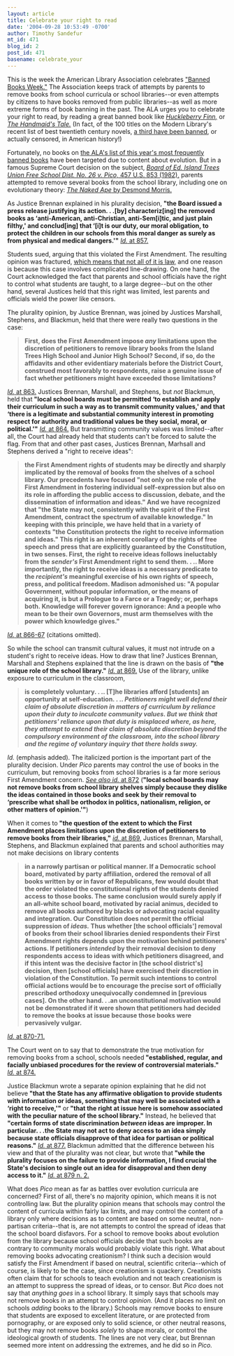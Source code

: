 ```yaml
---
layout: article
title: Celebrate your right to read
date: '2004-09-28 10:53:49 -0700'
author: Timothy Sandefur
mt_id: 471
blog_id: 2
post_id: 471
basename: celebrate_your
---
```

This is the week the American Library Association celebrates <a href="http://www.ala.org/ala/oif/bannedbooksweek/bannedbooksweek.htm">"Banned Books Week."</a> The Association keeps track of attempts by parents to remove books from school curricula or school libraries--or even attempts by citizens to have books removed from public libraries--as well as more extreme forms of book banning in the past. The ALA urges you to celebrate your right to read, by reading a great banned book like <i><a href="http://www.amazon.com/exec/obidos/tg/detail/-/0142437174/qid=1096387226/sr=8-1/ref=pd_csp_1/103-5197072-1587054?v=glance&s=books&n=507846">Huckleberry Finn,</i></a> or <i><a href="http://www.amazon.com/exec/obidos/tg/detail/-/038549081X/qid=1096387253/sr=8-1/ref=pd_csp_1/103-5197072-1587054?v=glance&s=books&n=507846">The Handmaid's Tale.</i></a> (In fact, of the 100 titles on the Modern Library's recent list of best twentieth century novels, <a href="http://www.ala.org/Template.cfm?Section=bbwlinks&Template=/ContentManagement/ContentDisplay.cfm&ContentID=32785">a third have been banned,</a> or actually censored, in American history!)

Fortunately, no books on <a href="http://www.ala.org/ala/oif/bannedbooksweek/challengedbanned/challengedbanned.htm#mfcb">the ALA's list of this year's most frequently banned books</a> have been targeted due to content about evolution. But in a famous Supreme Court decision on the subject, <i><a href="http://caselaw.lp.findlaw.com/scripts/getcase.pl?navby=case&court=us&vol=457&page=853">Board of Ed. Island Trees Union Free School Dist. No. 26 v. Pico,</i> 457 U.S. 853 (1982),</a> parents attempted to remove several books from the school library, including one on evolutionary theory: <i><a href="http://www.amazon.com/exec/obidos/ASIN/0440362660/102-4668396-5457738 ">The Naked Ape</i> by Desmond Morris.</a>

<!--more-->

As Justice Brennan explained in his plurality decision,<b> "the Board issued a press release justifying its action. . .[by] characteriz[ing] the removed books as ‘anti-American, anti-Christian, anti-Sem[i]tic, and just plain filthy,' and conclud[ing] that ‘[i]t is our duty, our moral obligation, to protect the children in our schools from this moral danger as surely as from physical and medical dangers.'"</b> <i><a href="http://caselaw.lp.findlaw.com/scripts/getcase.pl?navby=case&court=us&vol=457&page=853#857">Id.</i> at 857.</a>

Students sued, arguing that this violated the First Amendment. The resulting opinion was fractured, <a href="http://www.pandasthumb.org/pt-archives/000394.html">which means that not all of it is law,</a> and one reason is because this case involves complicated line-drawing. On one hand, the Court acknowledged the fact that parents and school officials have the right to control what students are taught, to a large degree--but on the other hand, several Justices held that this right was limited, lest parents and officials wield the power like censors.

The plurality opinion, by Justice Brennan, was joined by Justices Marshall, Stephens, and Blackmun, held that there were really two questions in the case:<blockquote><b>First, does the First Amendment impose <i>any</i> limitations upon the discretion of petitioners to remove library books from the Island Trees High School and Junior High School? Second, if so, do the affidavits and other evidentiary materials before the District Court, construed most favorably to respondents, raise a genuine issue of fact whether petitioners might have exceeded those limitations?</b></blockquote>

<i><a href="http://caselaw.lp.findlaw.com/scripts/getcase.pl?navby=case&court=us&vol=457&page=853#863">Id.</i> at 863.</a> Justices Brennan, Marshall, and Stephens, but <i>not</i> Blackmun, held that<b> "local school boards must be permitted ‘to establish and apply their curriculum in such a way as to transmit community values,' and that ‘there is a legitimate and substantial community interest in promoting respect for authority and traditional values be they social, moral, or political.'"</b> <i><a href="http://caselaw.lp.findlaw.com/scripts/getcase.pl?navby=case&court=us&vol=457&page=853#864">Id.</i> at 864.</a> But transmitting community values was limited--after all, the Court had already held that students can't be forced to salute the flag. From that and other past cases, Justices Brennan, Marhsall and Stephens derived a "right to receive ideas":<blockquote><b>the First Amendment rights of students may be directly and sharply implicated by the removal of books from the shelves of a school library. Our precedents have focused "not only on the role of the First Amendment in fostering individual self-expression but also on its role in affording the public access to discussion, debate, and the dissemination of information and ideas." And we have recognized that "the State may not, consistently with the spirit of the First Amendment, contract the spectrum of available knowledge." In keeping with this principle, we have held that in a variety of contexts "the Constitution protects the right to receive information and ideas." This right is an inherent corollary of the rights of free speech and press that are explicitly guaranteed by the Constitution, in two senses. First, the right to receive ideas follows ineluctably from the<i> sender's</i> First Amendment right to send them. . .. More importantly, the right to receive ideas is a necessary predicate to the <i>recipient's</i> meaningful exercise of his own rights of speech, press, and political freedom. Madison admonished us: "A popular Government, without popular information, or the means of acquiring it, is but a Prologue to a Farce or a Tragedy; or, perhaps both. Knowledge will forever govern ignorance: And a people who mean to be their own Governors, must arm themselves with the power which knowledge gives."</b></blockquote>

<i><a href="http://caselaw.lp.findlaw.com/scripts/getcase.pl?navby=case&court=us&vol=457&page=853#867">Id.</i> at 866-67</a> (citations omitted).

So while the school can transmit cultural values, it must not intrude on a student's right to receive ideas. How to draw that line? Justices Brennan, Marshall and Stephens explained that the line is drawn on the basis of <b>"the unique role of the school library."</b> <i><a href="http://caselaw.lp.findlaw.com/scripts/getcase.pl?navby=case&court=us&vol=457&page=853#869">Id.</i> at 869.</a> Use of the library, unlike exposure to curriculum in the classroom,<blockquote><b>is completely voluntary. . .. [T]he libraries afford [students] an opportunity at self-education. . .. <i>Petitioners might well defend their claim of absolute discretion in matters of curriculum by reliance upon their duty to inculcate community values. But we think that petitioners' reliance upon that duty is misplaced where, as here, they attempt to extend their claim of absolute discretion beyond the compulsory environment of the classroom, into the school library and the regime of voluntary inquiry that there holds sway.</i></b></blockquote>

<i>Id.</i> (emphasis added). The italicized portion is the important part of the plurality decision. Under <i>Pico</i> parents may control the use of books in the curriculum, but removing books from school libraries is a far more serious First Amendment concern. <i><a href="http://caselaw.lp.findlaw.com/scripts/getcase.pl?navby=case&court=us&vol=457&page=853#872">See also id.</i> at 872</a> (<b>"local school boards may not remove books from school library shelves simply because they dislike the ideas contained in those books and seek by their removal to ‘prescribe what shall be orthodox in politics, nationalism, religion, or other matters of opinion.'"</b>)

When it comes to<b> "the question of the extent to which the First Amendment places limitations upon the discretion of petitioners to remove books from their libraries,"</b> <i><a href="http://caselaw.lp.findlaw.com/scripts/getcase.pl?navby=case&court=us&vol=457&page=853#869">id.</i> at 869,</a> Justices Brennan, Marshall, Stephens, and Blackmun explained that parents and school authorities may not make decisions on library contents<blockquote><b>in a narrowly partisan or political manner. If a Democratic school board, motivated by party affiliation, ordered the removal of all books written by or in favor of Republicans, few would doubt that the order violated the constitutional rights of the students denied access to those books. The same conclusion would surely apply if an all-white school board, motivated by racial animus, decided to remove all books authored by blacks or advocating racial equality and integration. Our Constitution does not permit the official suppression of <i>ideas.</i> Thus whether [the school officials'] removal of books from their school libraries denied respondents their First Amendment rights depends upon the motivation behind petitioners' actions. If petitioners<i> intended </i>by their removal decision to deny respondents access to ideas with which petitioners disagreed, and if this intent was the decisive factor in [the school district's] decision, then [school officials] have exercised their discretion in violation of the Constitution. To permit such intentions to control official actions would be to encourage the precise sort of officially prescribed orthodoxy unequivocally condemned in [previous cases]. On the other hand. . .an unconstitutional motivation would not be demonstrated if it were shown that petitioners had decided to remove the books at issue because those books were pervasively vulgar.</b></blockquote>

<a href="http://caselaw.lp.findlaw.com/scripts/getcase.pl?navby=case&court=us&vol=457&page=853#871"><i>Id.</i> at 870-71.</a>

The Court went on to say that to demonstrate the true motivation for removing books from a school, schools needed<b> "established, regular, and facially unbiased procedures for the review of controversial materials."</b> <i><a href="http://caselaw.lp.findlaw.com/scripts/getcase.pl?navby=case&court=us&vol=457&page=853#874">Id.</i> at 874.</a> 

Justice Blackmun wrote a separate opinion explaining that he did not believe<b> "that the State has any affirmative obligation to provide students with information or ideas, something that may well be associated with a ‘right to receive,'"</b> or<b> "that the right at issue here is somehow associated with the peculiar nature of the school library."</b> Instead, he believed that<b> "certain forms of state discrimination <i>between</i> ideas are improper. In particular. . .the State may not act to deny access to an idea simply because state officials disapprove of that idea for partisan or political reasons."</b> <i><a href="http://caselaw.lp.findlaw.com/scripts/getcase.pl?navby=case&court=us&vol=457&page=853#877">Id.</i> at 877.</a> Blackmun admitted that the difference between his view and that of the plurality was not clear, but wrote that<b> "while the plurality focuses on the failure to provide information, I find crucial the State's decision to single out an idea for disapproval and then deny access to it."</b> <i><a href="http://caselaw.lp.findlaw.com/scripts/getcase.pl?navby=case&court=us&vol=457&page=853#f2">Id.</i> at 879 n. 2.</a>

What does <i>Pico</i> mean as far as battles over evolution curricula are concerned? First of all, there's no majority opinion, which means it is not controlling law. But the plurality opinion means that schools may control the content of curricula within fairly lax limits, and may control the content of a library only where decisions as to content are based on some neutral, non-partisan criteria--that is, are not attempts to control the spread of ideas that the school board disfavors. For a school to remove books about evolution from the library because school officials decide that such books are contrary to community morals would probably violate this right. What about removing books advocating creationism? I think such a decision would satisfy the First Amendment if based on neutral, scientific criteria--which of course, is likely to be the case, since creationism is quackery. Creationists often claim that for schools to teach evolution and not teach creationism is an attempt to suppress the spread of ideas, or to censor. But <i>Pico</i> does not say that <i>anything goes</i> in a school library. It simply says that schools may not remove books in an attempt to control <i>opinion.</i> (And it places no limit on schools <i>adding</i> books to the library.) Schools may remove books to ensure that students are exposed to excellent literature, or are protected from pornography, or are exposed only to solid science, or other neutral reasons, but they may not remove books <i>solely</i> to shape morals, or control the ideological growth of students. The lines are not very clear, but Brennan seemed more intent on addressing the extremes, and he did so in <i>Pico.</i>
